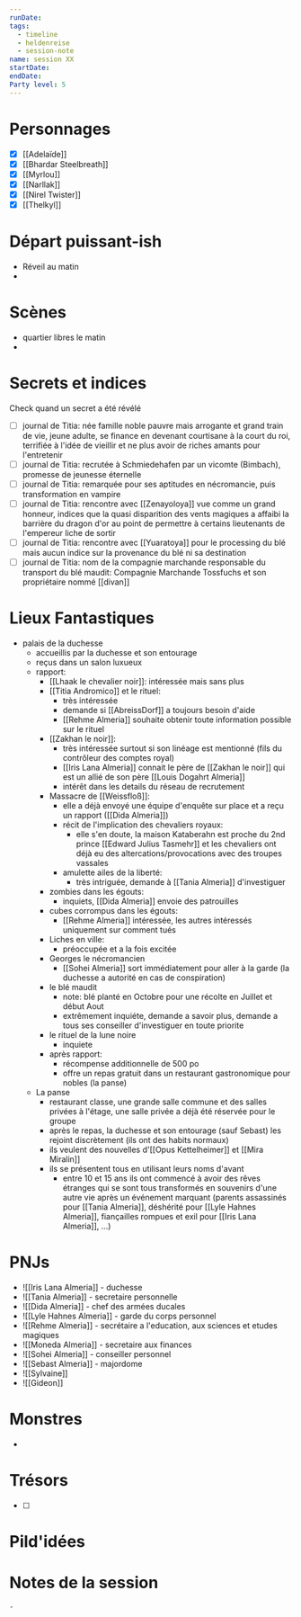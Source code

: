 ```yaml
---
runDate: 
tags:
  - timeline
  - heldenreise
  - session-note
name: session XX
startDate: 
endDate:
Party level: 5
---
```



# Personnages
- [x] [[Adelaïde]]
- [x] [[Bhardar Steelbreath]]
- [x] [[Myrlou]]
- [x] [[Narllak]]
- [x] [[Nirel Twister]]
- [x] [[Thelkyl]]

# Départ puissant-ish
- Réveil au matin
- 

# Scènes
- quartier libres le matin
- 

# Secrets et indices
Check quand un secret a été révélé
- [ ] journal de Titia: née famille noble pauvre mais arrogante et grand train de vie, jeune adulte, se finance en devenant courtisane à la court du roi, terrifiée à l'idée de vieillir et ne plus avoir de riches amants pour l'entretenir
- [ ] journal de Titia: recrutée à Schmiedehafen par un vicomte (Bimbach), promesse de jeunesse éternelle
- [ ] journal de Titia: remarquée pour ses aptitudes en nécromancie, puis transformation en vampire
- [ ] journal de Titia: rencontre avec [[Zenayoloya]] vue comme un grand honneur, indices que la quasi disparition des vents magiques a affaibi la barrière du dragon d'or au point de permettre à certains lieutenants de l'empereur liche de sortir
- [ ] journal de Titia: rencontre avec [[Yuaratoya]] pour le processing du blé mais aucun indice sur la provenance du blé ni sa destination
- [ ] journal de Titia: nom de la compagnie marchande responsable du transport du blé maudit: Compagnie Marchande Tossfuchs et son propriétaire nommé [[divan]]

# Lieux Fantastiques

- palais de la duchesse
	- accueillis par la duchesse et son entourage
	- reçus dans un salon luxueux
	- rapport:
		- [[Lhaak le chevalier noir]]: intéressée mais sans plus
		- [[Titia Andromico]] et le rituel: 
			- très intéressée
			- demande si [[AbreissDorf]] a toujours besoin d'aide
			- [[Rehme Almeria]] souhaite obtenir toute information possible sur le rituel
		- [[Zakhan le noir]]: 
			- très intéressée surtout si son linéage est mentionné (fils du contrôleur des comptes royal)
			- [[Iris Lana Almeria]] connait le père de [[Zakhan le noir]] qui est un allié de son père [[Louis Dogahrt Almeria]]
			- intérêt dans les details du réseau de recrutement
		- Massacre de [[Weissfloß]]:
			- elle a déjà envoyé une équipe d'enquête sur place et a reçu un rapport ([[Dida Almeria]])
			- récit de l'implication des chevaliers royaux:
				- elle s'en doute, la maison Kataberahn est proche du 2nd prince [[Edward Julius Tasmehr]] et les chevaliers ont déjà eu des altercations/provocations avec des troupes vassales
			- amulette ailes de la liberté:
				- très intriguée, demande à [[Tania Almeria]] d'investiguer
		- zombies dans les égouts:
			- inquiets, [[Dida Almeria]] envoie des patrouilles
		- cubes corrompus dans les égouts:
			- [[Rehme Almeria]] intéressée, les autres intéressés uniquement sur comment tués
		- Liches en ville:
			- préoccupée et a la fois excitée
		- Georges le nécromancien
			- [[Sohei Almeria]] sort immédiatement pour aller à la garde (la duchesse a autorité en cas de conspiration)
		- le blé maudit
			- note: blé planté en Octobre pour une récolte en Juillet et début Aout
			- extrêmement inquiéte, demande a savoir plus, demande a tous ses conseiller d'investiguer en toute priorite
		- le rituel de la lune noire
			- inquiete
		- après rapport: 
			- récompense additionnelle de 500 po
			- offre un repas gratuit dans un restaurant gastronomique pour nobles (la panse)
	- La panse
		- restaurant classe, une grande salle commune et des salles privées à l'étage, une salle privée a déjà été réservée pour le groupe
		- après le repas, la duchesse et son entourage (sauf Sebast) les rejoint discrètement (ils ont des habits normaux)
		- ils veulent des nouvelles d'[[Opus Kettelheimer]] et [[Mira Miralin]]
		- ils se présentent tous en utilisant leurs noms d'avant
			- entre 10 et 15 ans ils ont commencé à avoir des rêves étranges qui se sont tous transformés en souvenirs d'une autre vie après un événement marquant (parents assassinés pour [[Tania Almeria]], déshérité pour [[Lyle Hahnes Almeria]], fiançailles rompues et exil pour [[Iris Lana Almeria]], ...)

# PNJs
- ![[Iris Lana Almeria]] - duchesse
- ![[Tania Almeria]] - secretaire personnelle
- ![[Dida Almeria]] - chef des armées ducales
- ![[Lyle Hahnes Almeria]] - garde du corps personnel
- ![[Rehme Almeria]] - secrétaire a l'education, aux sciences et etudes magiques
- ![[Moneda Almeria]] - secretaire aux finances 
- ![[Sohei Almeria]] - conseiller personnel
- ![[Sebast Almeria]] - majordome
- ![[Sylvaine]]
- ![[Gideon]]

# Monstres
- 

# Trésors
- [ ]


# Pild'idées
> 

# Notes de la session

```
- 
```
